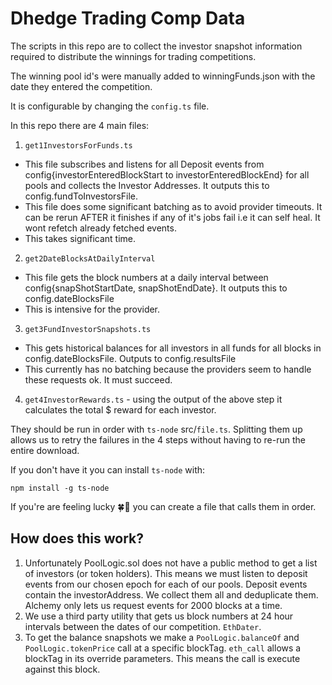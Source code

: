 # Dhedge Trading Comp Data

The scripts in this repo are to collect the investor snapshot information required to distribute the winnings for trading competitions.

The winning pool id's were manually added to winningFunds.json with the date they entered the competition.

It is configurable by changing the `config.ts` file.

In this repo there are 4 main files:

1. `get1InvestorsForFunds.ts`
 - This file subscribes and listens for all Deposit events from config{investorEnteredBlockStart to investorEnteredBlockEnd} for all pools and collects the Investor Addresses. It outputs this to config.fundToInvestorsFile.
 - This file does some significant batching as to avoid provider timeouts. It can be rerun AFTER it finishes if any of it's jobs fail i.e it can self heal. It wont refetch already fetched events.
 - This takes significant time.
2. `get2DateBlocksAtDailyInterval`
 - This file gets the block numbers at a daily interval between config{snapShotStartDate, snapShotEndDate}. It outputs this to config.dateBlocksFile
 - This is intensive for the provider.
3. `get3FundInvestorSnapshots.ts`
 - This gets historical balances for all investors in all funds for all blocks in config.dateBlocksFile. Outputs to config.resultsFile
 - This currently has no batching because the providers seem to handle these requests ok. It must succeed.
4. `get4InvestorRewards.ts` - using the output of the above step it calculates the total $ reward for each investor.

They should be run in order with `ts-node` src/`file.ts`. Splitting them up allows us to retry the failures in the 4 steps without having to re-run the entire download.

If you don't have it you can install `ts-node` with:
```
npm install -g ts-node
```

If you're are feeling lucky 🍀🧧 you can create a file that calls them in order.


## How does this work?

1. Unfortunately PoolLogic.sol does not have a public method to get a list of investors (or token holders). This means we must listen to deposit events from our chosen epoch for each of our pools. Deposit events contain the investorAddress. We collect them all and deduplicate them. Alchemy only lets us request events for 2000 blocks at a time.
3. We use a third party utility that gets us block numbers at 24 hour intervals between the dates of our competition. `EthDater`.
4. To get the balance snapshots we make a `PoolLogic.balanceOf` and `PoolLogic.tokenPrice` call at a specific blockTag. `eth_call` allows a blockTag in its override parameters. This means the call is execute against this block.
